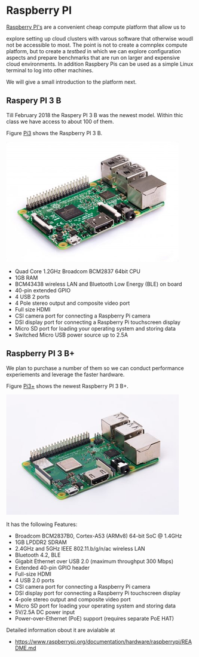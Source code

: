 # Raspberry PI

[Raspberry PI's](https://www.raspberrypi.org/) are a convenient cheap
compute platform that allow us to

explore setting up cloud clusters with varous software that otherwise
woudl not be accessible to most. The point is not to create a comnplex
compute platform, but to create a *testbed* in which we can explore
configuration aspects and prepare benchmarks that are run on larger
and expensive cloud environments. In addition Raspbery Pis can be used
as a simple Linux terminal to log into other machines.

We will give a small introduction to the platform next.

## Raspery PI 3 B

Till February 2018 the Raspery PI 3 B was the newest model. Within
thic class we have access to about 100 of them.

Figure [Pi3](#F-pi3) shows the Raspberry PI 3 B.

![Figure <a name="F-pi3"></a>: Raspbery PI 3B](images/pi-3.jpg)

* Quad Core 1.2GHz Broadcom BCM2837 64bit CPU
* 1GB RAM
* BCM43438 wireless LAN and Bluetooth Low Energy (BLE) on board
* 40-pin extended GPIO
* 4 USB 2 ports
* 4 Pole stereo output and composite video port
* Full size HDMI
* CSI camera port for connecting a Raspberry Pi camera
* DSI display port for connecting a Raspberry Pi touchscreen display
* Micro SD port for loading your operating system and storing data
* Switched Micro USB power source up to 2.5A

## Raspberry PI 3 B+

We plan to purchase a number of them so we can conduct performance
experiements and leverage the faster hardware.

Figure [Pi3+](#F-pi3p) shows the newest Raspberry PI 3 B+.

![Figure <a name="F-pi3p"></a>: Raspbery PI 3 B+](images/pi3bplus.jpg)

It has the following Features:

* Broadcom BCM2837B0, Cortex-A53 (ARMv8) 64-bit SoC @ 1.4GHz
* 1GB LPDDR2 SDRAM
* 2.4GHz and 5GHz IEEE 802.11.b/g/n/ac wireless LAN
* Bluetooth 4.2, BLE
* Gigabit Ethernet over USB 2.0 (maximum throughput 300 Mbps)
* Extended 40-pin GPIO header
* Full-size HDMI
* 4 USB 2.0 ports
* CSI camera port for connecting a Raspberry Pi camera
* DSI display port for connecting a Raspberry Pi touchscreen display
* 4-pole stereo output and composite video port
* Micro SD port for loading your operating system and storing data
* 5V/2.5A DC power input
* Power-over-Ethernet (PoE) support (requires separate PoE HAT)

Detailed information obout it are avialable at

* <https://www.raspberrypi.org/documentation/hardware/raspberrypi/README.md>

